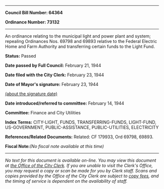 

********

**Council Bill Number: 64364**
   
**Ordinance Number: 73132**
********

 An ordinance relating to the municipal light and power plant and system; repealing Ordinances Nos. 69798 and 69893 relative to the Federal Electric Home and Farm Authority and transferring certain funds to the Light Fund.

**Status:** Passed
   
**Date passed by Full Council:** February 21, 1944
   
**Date filed with the City Clerk:** February 23, 1944
   
**Date of Mayor's signature:** February 23, 1944
   
[(about the signature date)](/~public/approvaldate.htm)
   
   
   
**Date introduced/referred to committee:** February 14, 1944
   
**Committee:** Finance and City Utilities
   
   
**Index Terms:** CITY-LIGHT, FUNDS, TRANSFERRING-FUNDS, LIGHT-FUND, US-GOVERNMENT, PUBLIC-ASSISTANCE, PUBLIC-UTILITIES, ELECTRICITY

**References/Related Documents:** Related: CF 179933, Ord 69798, 69893.

**Fiscal Note:**_(No fiscal note available at this time)_
********

_No text for this document is available on-line. You may view this document at [the Office of the City Clerk](http://www.seattle.gov/leg/clerk/contactUs.htm). If you are unable to visit the Clerk's Office, you may request a copy or scan be made for you by Clerk staff. Scans and copies provided by the Office of the City Clerk are subject to [copy fees](http://clerk.seattle.gov/~public/clerkfees.htm), and the timing of service is dependent on the availability of staff._

